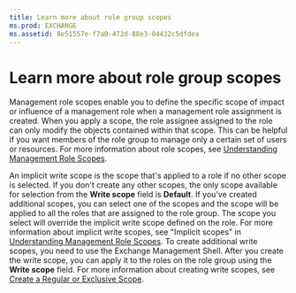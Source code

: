 ```yaml
---
title: Learn more about role group scopes
ms.prod: EXCHANGE
ms.assetid: 8e51557e-f7a0-472d-88e3-04432c5dfdea
---
```



# Learn more about role group scopes

Management role scopes enable you to define the specific scope of impact or influence of a management role when a management role assignment is created. When you apply a scope, the role assignee assigned to the role can only modify the objects contained within that scope. This can be helpful if you want members of the role group to manage only a certain set of users or resources. For more information about role scopes, see  [Understanding Management Role Scopes](http://technet.microsoft.com/library/24ed4a38-438a-4223-9f9c-5d4dea4b046b.aspx).
  
    
    

An implicit write scope is the scope that's applied to a role if no other scope is selected. If you don't create any other scopes, the only scope available for selection from the **Write scope** field is **Default**. If you've created additional scopes, you can select one of the scopes and the scope will be applied to all the roles that are assigned to the role group. The scope you select will override the implicit write scope defined on the role. For more information about implicit write scopes, see "Implicit scopes" in  [Understanding Management Role Scopes](http://technet.microsoft.com/library/24ed4a38-438a-4223-9f9c-5d4dea4b046b.aspx).
To create additional write scopes, you need to use the Exchange Management Shell. After you create the write scope, you can apply it to the roles on the role group using the **Write scope** field. For more information about creating write scopes, see [Create a Regular or Exclusive Scope](http://technet.microsoft.com/library/b97a5be3-15cc-4954-ba30-a824a95e21be.aspx).
  
    
    


